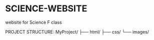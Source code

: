 # SCIENCE-WEBSITE
website for Science F class

PROJECT STRUCTURE:
MyProject/
├── html/
├── css/
└── images/
